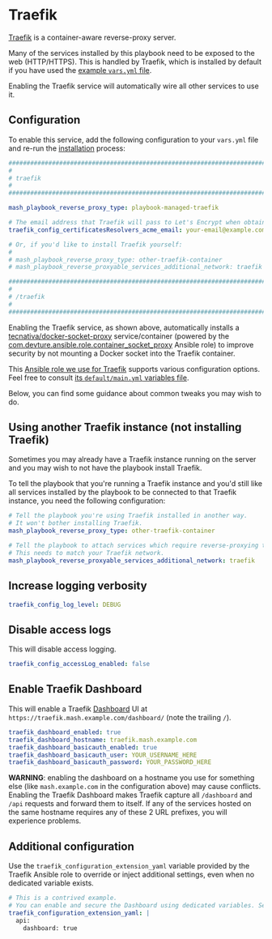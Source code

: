 # Traefik

[Traefik](https://doc.traefik.io/traefik/) is a container-aware reverse-proxy server.

Many of the services installed by this playbook need to be exposed to the web (HTTP/HTTPS). This is handled by Traefik, which is installed by default if you have used the [example `vars.yml` file](../../examples/vars.yml).

Enabling the Traefik service will automatically wire all other services to use it.


## Configuration

To enable this service, add the following configuration to your `vars.yml` file and re-run the [installation](../installing.md) process:

```yaml
########################################################################
#                                                                      #
# traefik                                                              #
#                                                                      #
########################################################################

mash_playbook_reverse_proxy_type: playbook-managed-traefik

# The email address that Traefik will pass to Let's Encrypt when obtaining SSL certificates
traefik_config_certificatesResolvers_acme_email: your-email@example.com

# Or, if you'd like to install Traefik yourself:
#
# mash_playbook_reverse_proxy_type: other-traefik-container
# mash_playbook_reverse_proxyable_services_additional_network: traefik

########################################################################
#                                                                      #
# /traefik                                                             #
#                                                                      #
########################################################################
```

Enabling the Traefik service, as shown above, automatically installs a [tecnativa/docker-socket-proxy](https://github.com/Tecnativa/docker-socket-proxy) service/container (powered by the [com.devture.ansible.role.container_socket_proxy](https://github.com/devture/com.devture.ansible.role.container_socket_proxy) Ansible role) to improve security by not mounting a Docker socket into the Traefik container.


This [Ansible role we use for Traefik](https://github.com/mother-of-all-self-hosting/ansible-role-traefik) supports various configuration options. Feel free to consult [its `default/main.yml` variables file](https://github.com/mother-of-all-self-hosting/ansible-role-traefik/blob/main/defaults/main.yml).

Below, you can find some guidance about common tweaks you may wish to do.

## Using another Traefik instance (not installing Traefik)

Sometimes you may already have a Traefik instance running on the server and you may wish to not have the playbook install Traefik.

To tell the playbook that you're running a Traefik instance and you'd still like all services installed by the playbook to be connected to that Traefik instance, you need the following configuration:

```yml
# Tell the playbook you're using Traefik installed in another way.
# It won't bother installing Traefik.
mash_playbook_reverse_proxy_type: other-traefik-container

# Tell the playbook to attach services which require reverse-proxying to an additional network by default (e.g. traefik)
# This needs to match your Traefik network.
mash_playbook_reverse_proxyable_services_additional_network: traefik
```

## Increase logging verbosity

```yaml
traefik_config_log_level: DEBUG
```

## Disable access logs

This will disable access logging.

```yaml
traefik_config_accessLog_enabled: false
```

## Enable Traefik Dashboard

This will enable a Traefik [Dashboard](https://doc.traefik.io/traefik/operations/dashboard/) UI at `https://traefik.mash.example.com/dashboard/` (note the trailing `/`).

```yaml
traefik_dashboard_enabled: true
traefik_dashboard_hostname: traefik.mash.example.com
traefik_dashboard_basicauth_enabled: true
traefik_dashboard_basicauth_user: YOUR_USERNAME_HERE
traefik_dashboard_basicauth_password: YOUR_PASSWORD_HERE
```

**WARNING**: enabling the dashboard on a hostname you use for something else (like `mash.example.com` in the configuration above) may cause conflicts. Enabling the Traefik Dashboard makes Traefik capture all `/dashboard` and `/api` requests and forward them to itself. If any of the services hosted on the same hostname requires any of these 2 URL prefixes, you will experience problems.

## Additional configuration

Use the `traefik_configuration_extension_yaml` variable provided by the Traefik Ansible role to override or inject additional settings, even when no dedicated variable exists.

```yaml
# This is a contrived example.
# You can enable and secure the Dashboard using dedicated variables. See above.
traefik_configuration_extension_yaml: |
  api:
    dashboard: true
```
